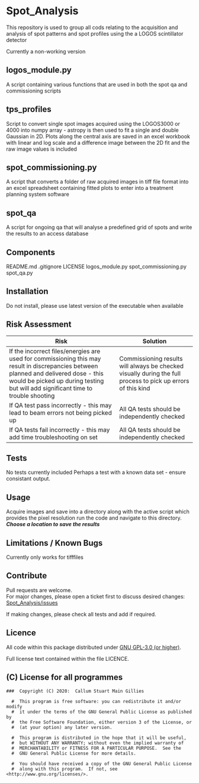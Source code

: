 # Spot_Analysis

This repository is used to group all cods relating to the acquisition and
analysis of spot patterns and spot profiles using the a LOGOS scintillator
detector

Currently a non-working version

## logos_module.py

A script containing various functions that are used in both the spot qa and
commissioning scripts

## tps_profiles

Script to convert single spot images acquired using the LOGOS3000 or 4000 into
numpy array - astropy is then used to fit a single and double Gaussian in 2D.
Plots along the central axis are saved in an excel workbook with linear and log
scale and a difference image between the 2D fit and the raw image values is
included  

## spot_commissioning.py

A script that converts a folder of raw acquired images in tiff file format into
an excel spreadsheet containing fitted plots to enter into a treatment planning
system software

## spot_qa

A script for ongoing qa that will analyse a predefined grid of spots and write
the results to an access database

## Components

README.md
.gitignore
LICENSE
logos_module.py
spot_commissioning.py
spot_qa.py

## Installation

Do not install, please use latest version of the executable when available

## Risk Assessment

| Risk | Solution |
| ----------- | ----------- |
| If the incorrect files/energies are used for commissioning this may result in discrepancies between planned and delivered dose - this would be picked up during testing but will add significant time to trouble shooting | Commissioning results will always be checked visually during the full process to pick up errors of this kind |
| If QA test pass incorrectly - this may lead to beam errors not being picked up | All QA tests should be independently checked |
| If QA tests fail incorrectly - this may add time troubleshooting on set | All QA tests should be independently checked |


## Tests

No tests currently included
Perhaps a test with a known data set - ensure consistant output.

## Usage

Acquire images and save into a directory along with the active script which
provides the pixel resolution
run the code and navigate to this directory.
***Choose a location to save the results***

## Limitations / Known Bugs

Currently only works for tifffiles

## Contribute

Pull requests are welcome.  
For major changes, please open a ticket first to discuss desired changes:  
[Spot_Analysis/issues](http://github.com/UCLHp/Spot_Analysis/issues)

If making changes, please check all tests and add if required.

## Licence

All code within this package distributed under [GNU GPL-3.0 (or higher)](https://opensource.org/licenses/GPL-3.0).

Full license text contained within the file LICENCE.

## (C) License for all programmes

```
###  Copyright (C) 2020:  Callum Stuart Main Gillies

  #  This program is free software: you can redistribute it and/or modify
  #  it under the terms of the GNU General Public License as published by
  #  the Free Software Foundation, either version 3 of the License, or
  #  (at your option) any later version.

  #  This program is distributed in the hope that it will be useful,
  #  but WITHOUT ANY WARRANTY; without even the implied warranty of
  #  MERCHANTABILITY or FITNESS FOR A PARTICULAR PURPOSE.  See the
  #  GNU General Public License for more details.

  #  You should have received a copy of the GNU General Public License
  #  along with this program.  If not, see <http://www.gnu.org/licenses/>.
```
